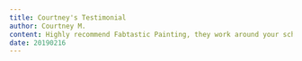 ```yaml
---
title: Courtney's Testimonial
author: Courtney M.
content: Highly recommend Fabtastic Painting, they work around your schedule, nice people and do a fantastic job! My house has really tall ceilings and hard to reach spots they paid attention to detail and did a great job. Thank you again
date: 20190216
---
```

